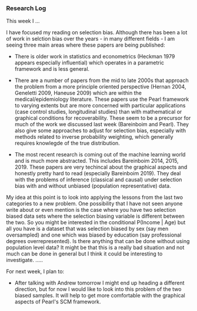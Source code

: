 ### Research Log

This week I ...


I have focused my reading on selection bias. Although there has been a lot of work in selction bias over the years - in many different fields - I am seeing three main areas where these papers are being published:

- There is older work in statistics and econometrics (Heckman 1979 appears especially influential) which operates in a parametric framework and is less general.

- There are a number of papers from the mid to late 2000s that approach the problem from a more principle oriented perspective (Hernan 2004, Geneletti 2009, Haneuse 2009) which are within the medical/epidemiology literature. These papers use the Pearl framework to varying extents but are more concerned with particular applications (case control studies, longitudinal studies) than with mathematical or graphical conditions for recoverability. These seem to be a precursor for much of the work we discussed last week (Bareinboim and Pearl). They also give some approaches to adjust for selection bias, especially with methods related to inverse probability weighting, which generally requires knowlegde of the true distribution.

- The most recent research is coming out of the machine learning world and is much more abstracted. This includes Bareinboim 2014, 2015, 2019. These papers are very techincal about the graphical aspects and honestly pretty hard to read (especially Bareinboim 2019). They deal with the problems of inference (classical and causal) under selection bias with and without unbiased (population representative) data.

My idea at this point is to look into applying the lessons from the last two categories to a new problem. One possibility that I have not seen anyone write about or even mention is the case where you have two selection biased data sets where the selection biasing variable is different between the two. So you might be interested in the conditional P(Income | Age) but all you have is a dataset that was selection biased by sex (say men oversampled) and one which was biased by education (say professional degrees overrepresented). Is there anything that can be done without using population level data? It might be that this is a really bad situation and not much can be done in general but I think it could be interesting to investigate.
.....

For next week, I plan to:

- After talking with Andrew tomorrow I might end up heading a different direction, but for now I would like to look into this problem of the two biased samples. It will help to get more comfortable with the graphical aspects of Pearl's SCM framework.
